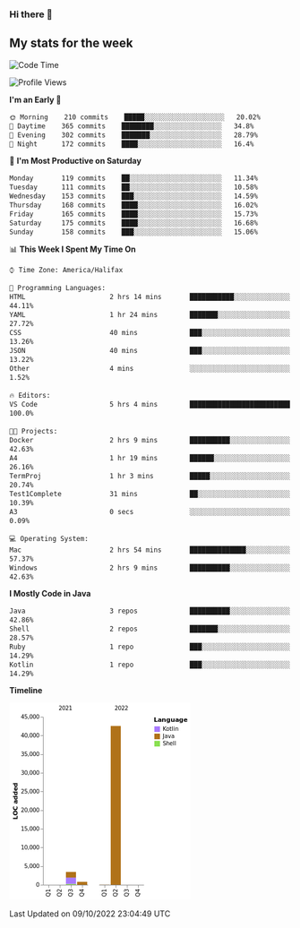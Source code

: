### Hi there 👋

## My stats for the week
<!--START_SECTION:waka-->
![Code Time](http://img.shields.io/badge/Code%20Time-406%20hrs%2011%20mins-blue)

![Profile Views](http://img.shields.io/badge/Profile%20Views-0-blue)

**I'm an Early 🐤** 

```text
🌞 Morning    210 commits    █████░░░░░░░░░░░░░░░░░░░░   20.02% 
🌆 Daytime    365 commits    ████████░░░░░░░░░░░░░░░░░   34.8% 
🌃 Evening    302 commits    ███████░░░░░░░░░░░░░░░░░░   28.79% 
🌙 Night      172 commits    ████░░░░░░░░░░░░░░░░░░░░░   16.4%

```
📅 **I'm Most Productive on Saturday** 

```text
Monday       119 commits    ██░░░░░░░░░░░░░░░░░░░░░░░   11.34% 
Tuesday      111 commits    ██░░░░░░░░░░░░░░░░░░░░░░░   10.58% 
Wednesday    153 commits    ███░░░░░░░░░░░░░░░░░░░░░░   14.59% 
Thursday     168 commits    ████░░░░░░░░░░░░░░░░░░░░░   16.02% 
Friday       165 commits    ████░░░░░░░░░░░░░░░░░░░░░   15.73% 
Saturday     175 commits    ████░░░░░░░░░░░░░░░░░░░░░   16.68% 
Sunday       158 commits    ███░░░░░░░░░░░░░░░░░░░░░░   15.06%

```


📊 **This Week I Spent My Time On** 

```text
⌚︎ Time Zone: America/Halifax

💬 Programming Languages: 
HTML                     2 hrs 14 mins       ███████████░░░░░░░░░░░░░░   44.11% 
YAML                     1 hr 24 mins        ███████░░░░░░░░░░░░░░░░░░   27.72% 
CSS                      40 mins             ███░░░░░░░░░░░░░░░░░░░░░░   13.26% 
JSON                     40 mins             ███░░░░░░░░░░░░░░░░░░░░░░   13.22% 
Other                    4 mins              ░░░░░░░░░░░░░░░░░░░░░░░░░   1.52%

🔥 Editors: 
VS Code                  5 hrs 4 mins        █████████████████████████   100.0%

🐱‍💻 Projects: 
Docker                   2 hrs 9 mins        ██████████░░░░░░░░░░░░░░░   42.63% 
A4                       1 hr 19 mins        ██████░░░░░░░░░░░░░░░░░░░   26.16% 
TermProj                 1 hr 3 mins         █████░░░░░░░░░░░░░░░░░░░░   20.74% 
Test1Complete            31 mins             ██░░░░░░░░░░░░░░░░░░░░░░░   10.39% 
A3                       0 secs              ░░░░░░░░░░░░░░░░░░░░░░░░░   0.09%

💻 Operating System: 
Mac                      2 hrs 54 mins       ██████████████░░░░░░░░░░░   57.37% 
Windows                  2 hrs 9 mins        ██████████░░░░░░░░░░░░░░░   42.63%

```

**I Mostly Code in Java** 

```text
Java                     3 repos             ██████████░░░░░░░░░░░░░░░   42.86% 
Shell                    2 repos             ███████░░░░░░░░░░░░░░░░░░   28.57% 
Ruby                     1 repo              ███░░░░░░░░░░░░░░░░░░░░░░   14.29% 
Kotlin                   1 repo              ███░░░░░░░░░░░░░░░░░░░░░░   14.29%

```


**Timeline**

![Chart not found](https://raw.githubusercontent.com/lyndseyy/lyndseyy/main/charts/bar_graph.png) 


 Last Updated on 09/10/2022 23:04:49 UTC
<!--END_SECTION:waka-->